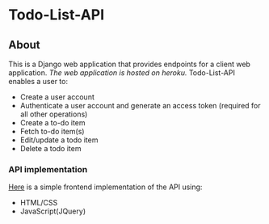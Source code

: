 # Todo-List-API

## About
This is a Django web application that provides endpoints for a client web application. 
*The web application is hosted on heroku.*
Todo-List-API enables a user to:
- Create a user account
- Authenticate a user account and generate an access token (required for all other operations)
- Create a to-do item
- Fetch to-do item(s)
- Edit/update a todo item
- Delete a todo item

### API implementation
[Here](https://loisakitakaya.github.io/Todo-List-API-Frontend/) is a simple frontend implementation of the API using:
- HTML/CSS
- JavaScript(JQuery)
